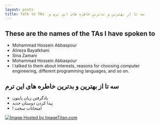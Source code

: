 ```yaml
---
layout: posts
title: Talk to TAs  سه تا از بهترین و بدترین خاطره های این ترم و
---
```


## These are the names of the TAs I have spoken to

- Mohammad Hossein Abbaspour
- Alireza Bayatkhani
- Sina Zamani
- Mohammad Hossein Abbaspour
- I talked to them about interests, reasons for choosing computer engineering, different programming languages, and so on.


## سه تا از بهترین و بدترین خاطره های این ترم

- یادگرفتن زبان پایتون 
- پیدا کردن دوستان جدید 
- ! امتحانات سخت

<a href="http://img4.imagetitan.com/img.php?image=24_photo_2022-01-05_11-06-49.jpg" target="_blank"><img src="http://img4.imagetitan.com/img4/small/24/24_photo_2022-01-05_11-06-49.jpg" border=0 alt="Image Hosted by ImageTitan.com"></a>